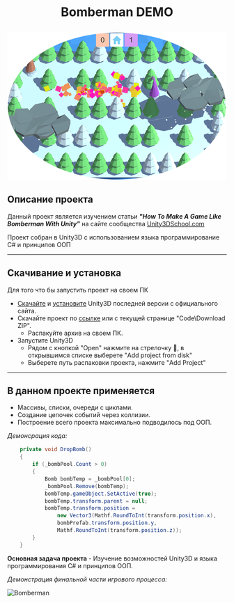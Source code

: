 # <p align="center"> Bomberman DEMO</p>

<div align="Center">
    <img src = https://github.com/iFEL1x/iFEL1x/blob/main/Resources/Screenshots/Screen(Bomberman)(0).png>
</div>


## Описание проекта

Данный проект является изучением статьи 
***"How To Make A Game Like Bomberman With Unity"*** на сайте сообщества [Unity3DSchool.com](https://www.raywenderlich.com/)

Проект собран в Unity3D с использованием языка программирование C# и принципов ООП

___
## Скачивание и установка
Для того что бы запустить проект на своем ПК

* [Скачайте](https://unity3d.com/ru/get-unity/download) и [установите](https://docs.unity3d.com/2018.2/Documentation/Manual/InstallingUnity.html) Unity3D последней версии с официального сайта.
* Скачайте проект по [ссылке](https://github.com/iFEL1x/Platformer2D_Android_Demo_Level/archive/refs/heads/main.zip) или с текущей странице "Code\Download ZIP".
    + Распакуйте архив на своем ПК.
* Запустите Unity3D
    + Рядом с кнопкой "Open" нажмите на стрелочку :arrow_down_small:, в открывшимся списке выберете "Add project from disk"
    + Выберете путь распаковки проекта, нажмите "Add Project"

___
## В данном проекте применяется
* Массивы, списки, очереди с циклами.
* Создание цепочек событий через коллизии.
* Построение всего проекта максимально подводилось под ООП.

*Демонсрация кода:*

```C#
    private void DropBomb()
    {
        if (_bombPool.Count > 0)
        {
            Bomb bombTemp = _bombPool[0];
            _bombPool.Remove(bombTemp);
            bombTemp.gameObject.SetActive(true);
            bombTemp.transform.parent = null;
            bombTemp.transform.position =
                new Vector3(Mathf.RoundToInt(transform.position.x),
                bombPrefab.transform.position.y,
                Mathf.RoundToInt(transform.position.z));
        }
    }
```

**Основная задача проекта** - Изучение возможностей Unity3D и языка программирования С# и принципов ООП.

*Демонстрация финальной части игрового процесса:*

![Bomberman](https://github.com/iFEL1x/iFEL1x/blob/main/Resources/Image/Gif/mp4%20to%20GIH(Bomberman).gif)
